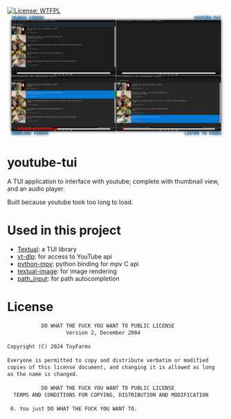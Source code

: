 [![License: WTFPL](https://img.shields.io/badge/License-WTFPL-brightgreen.svg)](http://www.wtfpl.net/about/)
![Preview](images/youtube-tui.png)

# youtube-tui

A TUI application to interface with youtube; complete with thumbnail view, and an audio player.

Built because youtube took too long to load.

# Used in this project

- [Textual](https://github.com/Textualize/textual): a TUI library
- [yt-dlp](https://github.com/yt-dlp/yt-dlp): for access to YouTube api
- [python-mpv](https://github.com/jaseg/python-mpv): python binding for mpv C api
- [textual-image](https://github.com/lnqs/textual-image): for image rendering
- [path_input](https://github.com/tconbeer/textual-textarea/blob/main/src/textual_textarea/path_input.py): for path autocompletion

# License

```
           DO WHAT THE FUCK YOU WANT TO PUBLIC LICENSE
                   Version 2, December 2004

Copyright (C) 2024 ToyFarms

Everyone is permitted to copy and distribute verbatim or modified
copies of this license document, and changing it is allowed as long
as the name is changed.

           DO WHAT THE FUCK YOU WANT TO PUBLIC LICENSE
  TERMS AND CONDITIONS FOR COPYING, DISTRIBUTION AND MODIFICATION

 0. You just DO WHAT THE FUCK YOU WANT TO.
```
